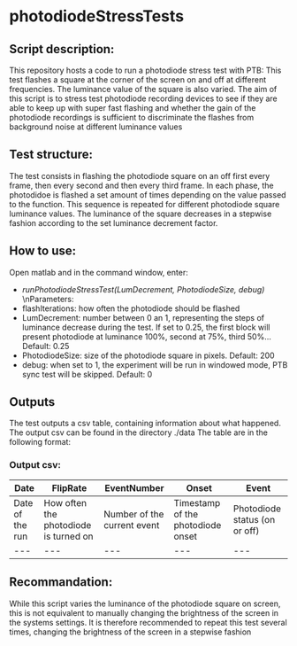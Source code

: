 # photodiodeStressTests

## Script description:
 This repository hosts a code to run a photodiode stress test with PTB:
 This test flashes a square at the corner of the screen on and off at different frequencies.
 The luminance value of the square is also varied. The aim of this script is to stress test
 photodiode recording devices to see if they are able to keep up with super fast flashing and 
 whether the gain of the photodiode recordings is sufficient to discriminate the flashes from
 background noise at different luminance values
 
## Test structure:
 The test consists in flashing the photodiode square on an off first every frame, then
 every second and then every third frame. In each phase, the photodidoe is flashed a set amount
 of times depending on the value passed to the function. This sequence is repeated for different 
 photodiode square luminance values. The luminance of the square decreases in a stepwise fashion 
 according to the set luminance decrement factor.
 
## How to use:
 Open matlab and in the command window, enter:
 - *runPhotodiodeStressTest(LumDecrement, PhotodiodeSize, debug)*
 \nParameters:
 - flashIterations: how often the photodiode should be flashed
 - LumDecrement: number between 0 an 1, representing the steps of luminance decrease during
 the test. If set to 0.25, the first block will present photodiode at luminance 100%, second
 at 75%, third 50%... Default: 0.25
 - PhotodiodeSize: size of the photodiode square in pixels. Default: 200
 - debug: when set to 1, the experiment will be run in windowed mode, PTB sync test will be 
 skipped. Default: 0
 
## Outputs
The test outputs a csv table, containing information about what happened. The output csv can
be found in the directory ./data
The table are in the following format:

### Output csv:
|Date | FlipRate | EventNumber | Onset | Event|
| --- | --- | --- | --- | --- |
|Date of the run | How often the photodiode is turned on | Number of the current event | Timestamp of the photodiode onset | Photodiode status (on or off)|
| --- | --- | --- | --- | --- |

## Recommandation:
While this script varies the luminance of the photodiode square on screen, this is not 
equivalent to manually changing the brightness of the screen in the systems settings. It is 
therefore recommended to repeat this test several times, changing the brightness of the screen 
in a stepwise fashion
